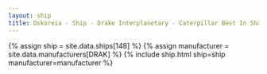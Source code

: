 ```yaml
---
layout: ship
title: Oskoreia - Ship - Drake Interplanetary - Caterpillar Best In Show Edition 2949
---
```

{% assign ship = site.data.ships[148] %}
{% assign manufacturer = site.data.manufacturers[DRAK] %}
{% include ship.html ship=ship manufacturer=manufacturer %}
